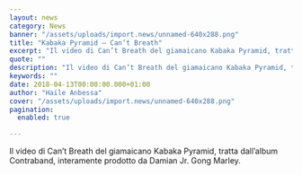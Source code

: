 ```yaml
---
layout: news
category: News
banner: "/assets/uploads/import.news/unnamed-640x288.png"
title: "Kabaka Pyramid – Can’t Breath"
excerpt: "Il video di Can’t Breath del giamaicano Kabaka Pyramid, tratta dall’album Contraband, interamente prodotto da Damian Jr. Gong Marley"
quote: ""
description: "Il video di Can’t Breath del giamaicano Kabaka Pyramid, tratta dall’album Contraband, interamente prodotto da Damian Jr. Gong Marley"
keywords: ""
date: 2018-04-13T00:00:00.000+01:00
author: "Haile Anbessa"
cover: "/assets/uploads/import.news/unnamed-640x288.png"
pagination:
  enabled: true

---
```


Il video di Can’t Breath del giamaicano Kabaka Pyramid, tratta dall’album Contraband, interamente prodotto da Damian Jr. Gong Marley.